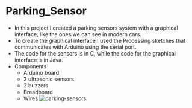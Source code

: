 # Parking_Sensor
* In this project I created a parking sensors system with a graphical interface, like the ones we can see in modern cars.
* To create the graphical interface I used the Processing sketches that communicates with Arduino using the serial port.
* The code for the sensors is in C, while the code for the graphical interface is in Java.
* Components
  * Arduino board
  * 2 ultrasonic sensors
  * 2 buzzers
  * Breadboard
  * Wires
![parking-sensors](https://user-images.githubusercontent.com/92223898/224184694-bcf37d57-5334-484a-977e-3795c3a23b4b.png)
